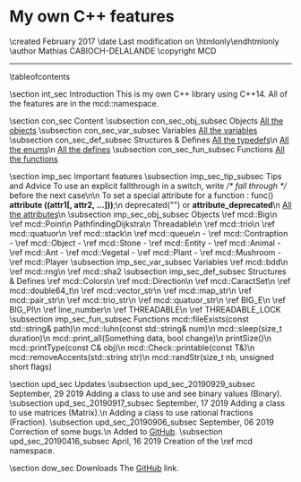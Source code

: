 My own C++ features
===================

\created	February 2017
\date		Last modification on \htmlonly<?php echo $lastModif; ?>\endhtmlonly
\author		Mathias CABIOCH-DELALANDE
\copyright	MCD

-------------------------------------

\tableofcontents

\section		int_sec			Introduction
	This is my own C++ library using C++14.
	All of the features are in the mcd::namespace.

\section		con_sec			Content
	\subsection	con_sec_obj_subsec		Objects
		<a class="el" href="annotated.php" target="_blank">All the objects</a>
	\subsection	con_sec_var_subsec		Variables
		<a class="el" href="globals_vars.php" target="_blank">All the variables</a>
	\subsection	con_sec_def_subsec		Structures \& Defines
		<a class="el" href="globals_type.php" target="_blank">All the typedefs</a>\n
		<a class="el" href="globals_enum.php" target="_blank">All the enums</a>\n
		<a class="el" href="globals_defs.php" target="_blank">All the defines</a>
	\subsection	con_sec_fun_subsec		Functions
		<a class="el" href="globals_func.php" target="_blank">All the functions</a>

\section		imp_sec			Important features
	\subsection	imp_sec_tip_subsec		Tips and Advice
		To use an explicit fallthrough in a switch, write <em>/\* fall through \*/</em> before the next case\n\n
		To set a special attribute for a function : func() <strong>__attribute__ ((attr1[, attr2, ...]))</strong>;\n
		<span class="tab"></span>deprecated("") or <strong>__attribute_deprecated__</strong>\n
		<span class="tab"></span><a class="el" href="https://access.redhat.com/documentation/en-US/Red_Hat_Enterprise_Linux/4/html/Using_the_GNU_Compiler_Collection/function-attributes.html" target="_blank">All the attributes</a>\n
	\subsection	imp_sec_obj_subsec		Objects
		\ref mcd::Big\n
		\ref mcd::Point\n
		PathfindingDijkstra\n
		Threadable\n
		\ref mcd::trio\n
		\ref mcd::quatuor\n
		\ref mcd::stack\n
		\ref mcd::queue\n
		- \ref mcd::Contraption
			- \ref mcd::Object
				- \ref mcd::Stone
			- \ref mcd::Entity
				- \ref mcd::Animal
					- \ref mcd::Ant
				- \ref mcd::Vegetal
					- \ref mcd::Plant
					- \ref mcd::Mushroom
		- \ref mcd::Player
	\subsection	imp_sec_var_subsec		Variables
		\ref mcd::bdd\n
		\ref mcd::rng\n
		\ref mcd::sha2
	\subsection	imp_sec_def_subsec		Structures \& Defines
		\ref mcd::Colors\n
		\ref mcd::Direction\n
		\ref mcd::CaractSet\n
		\ref mcd::double64_t\n
		\ref mcd::vector_str\n
		\ref mcd::map_str\n
		\ref mcd::pair_str\n
		\ref mcd::trio_str\n
		\ref mcd::quatuor_str\n
		\ref BIG_E\n
		\ref BIG_PI\n
		\ref line_number\n
		\ref THREADABLE\n
		\ref THREADABLE_LOCK
	\subsection	imp_sec_fun_subsec		Functions
		mcd::fileExists(const std::string& path)\n
		mcd::luhn(const std::string& num)\n
		mcd::sleep(size_t duration)\n
		mcd::print_all(Something data, bool change)\n
		printSize<Type>()\n
		mcd::printType(const C& obj)\n
		mcd::Check::printable(const T&)\n
		mcd::removeAccents(std::string str)\n
		mcd::randStr(size_t nb, unsigned short flags)

\section		upd_sec			Updates
	\subsection	upd_sec_20190929_subsec		September, 29 2019
		Adding a class to use and see binary values (Binary).
	\subsection	upd_sec_20190917_subsec		September, 17 2019
		Adding a class to use matrices (Matrix).\n
		Adding a class to use rational fractions (Fraction).
	\subsection	upd_sec_20190906_subsec		September, 06 2019
		Correction of some bugs.\n
		Added to <a class="el" href="https://github.com/mcabioch/CppLib" target="_blank">GitHub</a>.
	\subsection	upd_sec_20190416_subsec		April, 16 2019
		Creation of the \ref mcd namespace.

\section		dow_sec			Downloads
	The <a class="el" href="https://github.com/mcabioch/CppLib" target="_blank">GitHub</a> link.
